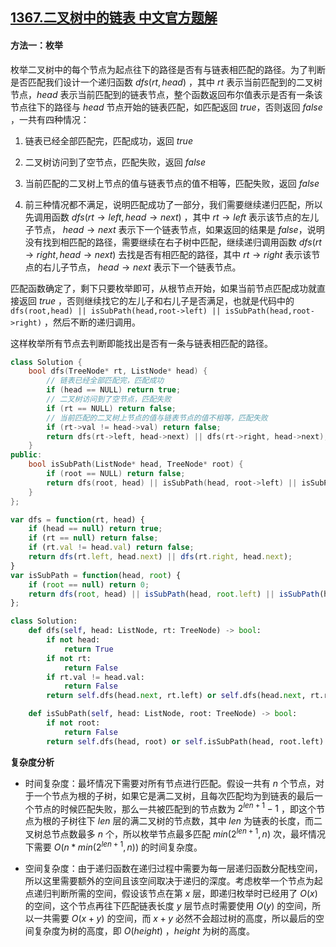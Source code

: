 ## [1367.二叉树中的链表 中文官方题解](https://leetcode.cn/problems/linked-list-in-binary-tree/solutions/100000/er-cha-shu-zhong-de-lie-biao-by-leetcode-solution)

#### 方法一：枚举

枚举二叉树中的每个节点为起点往下的路径是否有与链表相匹配的路径。为了判断是否匹配我们设计一个递归函数 $dfs(rt,\textit{head})$ ，其中 $rt$ 表示当前匹配到的二叉树节点，$head$ 表示当前匹配到的链表节点，整个函数返回布尔值表示是否有一条该节点往下的路径与 $head$ 节点开始的链表匹配，如匹配返回 $\textit{true}$，否则返回 $\textit{false}$ ，一共有四种情况：

 1. 链表已经全部匹配完，匹配成功，返回 $\textit{true}$

 2. 二叉树访问到了空节点，匹配失败，返回 $\textit{false}$

 3. 当前匹配的二叉树上节点的值与链表节点的值不相等，匹配失败，返回 $\textit{false}$

 4. 前三种情况都不满足，说明匹配成功了一部分，我们需要继续递归匹配，所以先调用函数 $dfs(rt\rightarrow left,head\rightarrow next)$ ，其中 $rt\rightarrow left$ 表示该节点的左儿子节点， $head\rightarrow next$ 表示下一个链表节点，如果返回的结果是 $\textit{false}$，说明没有找到相匹配的路径，需要继续在右子树中匹配，继续递归调用函数 $dfs(rt\rightarrow right,head\rightarrow next)$ 去找是否有相匹配的路径，其中 $rt\rightarrow right$ 表示该节点的右儿子节点， $head\rightarrow next$ 表示下一个链表节点。

匹配函数确定了，剩下只要枚举即可，从根节点开始，如果当前节点匹配成功就直接返回 $\textit{true}$ ，否则继续找它的左儿子和右儿子是否满足，也就是代码中的 `dfs(root,head) || isSubPath(head,root->left) || isSubPath(head,root->right)` ，然后不断的递归调用。

这样枚举所有节点去判断即能找出是否有一条与链表相匹配的路径。

```C++ []
class Solution {
    bool dfs(TreeNode* rt, ListNode* head) {
        // 链表已经全部匹配完，匹配成功
        if (head == NULL) return true;
        // 二叉树访问到了空节点，匹配失败
        if (rt == NULL) return false;
        // 当前匹配的二叉树上节点的值与链表节点的值不相等，匹配失败
        if (rt->val != head->val) return false;
        return dfs(rt->left, head->next) || dfs(rt->right, head->next);
    }
public:
    bool isSubPath(ListNode* head, TreeNode* root) {
        if (root == NULL) return false;
        return dfs(root, head) || isSubPath(head, root->left) || isSubPath(head, root->right);
    }
};
```
```Javascript []
var dfs = function(rt, head) {
    if (head == null) return true;
    if (rt == null) return false;
    if (rt.val != head.val) return false;
    return dfs(rt.left, head.next) || dfs(rt.right, head.next);
}
var isSubPath = function(head, root) {
    if (root == null) return 0;
    return dfs(root, head) || isSubPath(head, root.left) || isSubPath(head, root.right);
};
```
```Python []
class Solution:
    def dfs(self, head: ListNode, rt: TreeNode) -> bool:
        if not head:
            return True
        if not rt:
            return False
        if rt.val != head.val:
            return False
        return self.dfs(head.next, rt.left) or self.dfs(head.next, rt.right)

    def isSubPath(self, head: ListNode, root: TreeNode) -> bool:
        if not root:
            return False
        return self.dfs(head, root) or self.isSubPath(head, root.left) or self.isSubPath(head, root.right)
```
**复杂度分析**

- 时间复杂度：最坏情况下需要对所有节点进行匹配。假设一共有 $n$ 个节点，对于一个节点为根的子树，如果它是满二叉树，且每次匹配均为到链表的最后一个节点的时候匹配失败，那么一共被匹配到的节点数为 $2^{len+1}-1$ ，即这个节点为根的子树往下 $len$ 层的满二叉树的节点数，其中 $len$ 为链表的长度，而二叉树总节点数最多 $n$ 个，所以枚举节点最多匹配 $min(2^{len+1},n)$ 次，最坏情况下需要 $O(n* min(2^{len+1},n))$  的时间复杂度。

- 空间复杂度：由于递归函数在递归过程中需要为每一层递归函数分配栈空间，所以这里需要额外的空间且该空间取决于递归的深度。考虑枚举一个节点为起点递归判断所需的空间，假设该节点在第 $x$ 层，即递归枚举时已经用了 $O(x)$ 的空间，这个节点再往下匹配链表长度 $y$ 层节点时需要使用 $O(y)$ 的空间，所以一共需要 $O(x+y)$ 的空间，而 $x+y$ 必然不会超过树的高度，所以最后的空间复杂度为树的高度，即 $O(height)$ ，$height$ 为树的高度。